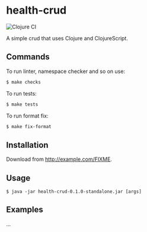 # health-crud
![Clojure CI](https://github.com/solar05/health-crud/workflows/Clojure%20CI/badge.svg)

A simple crud that uses Clojure and ClojureScript.

## Commands
To run linter, namespace checker and so on use:
```bash
$ make checks
```

To run tests:
```bash
$ make tests
```

To run format fix:
```bash
$ make fix-format
```

## Installation

Download from http://example.com/FIXME.

## Usage

    $ java -jar health-crud-0.1.0-standalone.jar [args]

## Examples

...